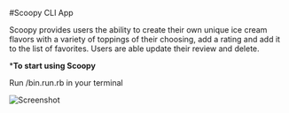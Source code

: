 
#Scoopy CLI App


Scoopy provides users the ability to create their own unique ice cream flavors with a variety of toppings of their choosing, add a rating and add it to the list of favorites.
Users are able update their review and delete.


***To start using Scoopy**


Run /bin.run.rb in your terminal

![Screenshot](Screenshot.png)
